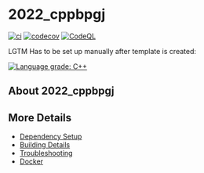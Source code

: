 # 2022_cppbpgj

[![ci](https://github.com/tripph/2022_cppbpgj/actions/workflows/ci.yml/badge.svg)](https://github.com/tripph/2022_cppbpgj/actions/workflows/ci.yml)
[![codecov](https://codecov.io/gh/tripph/2022_cppbpgj/branch/main/graph/badge.svg)](https://codecov.io/gh/tripph/2022_cppbpgj)
[![CodeQL](https://github.com/tripph/2022_cppbpgj/actions/workflows/codeql-analysis.yml/badge.svg)](https://github.com/tripph/2022_cppbpgj/actions/workflows/codeql-analysis.yml)

LGTM Has to be set up manually after template is created:

[![Language grade: C++](https://img.shields.io/lgtm/grade/cpp/github/tripph/2022_cppbpgj)](https://lgtm.com/projects/g/tripph/2022_cppbpgj/context:cpp)

## About 2022_cppbpgj



## More Details

 * [Dependency Setup](README_dependencies.md)
 * [Building Details](README_building.md)
 * [Troubleshooting](README_troubleshooting.md)
 * [Docker](README_docker.md)
